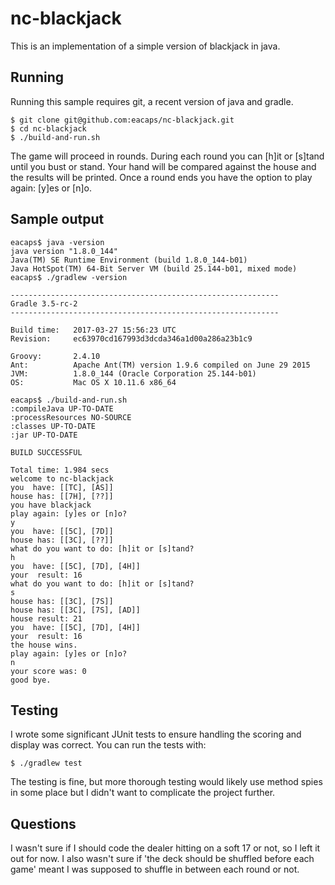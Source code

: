 # nc-blackjack

This is an implementation of a simple version of blackjack in java.

## Running
Running this sample requires git, a recent version of java and gradle.

    $ git clone git@github.com:eacaps/nc-blackjack.git
    $ cd nc-blackjack
    $ ./build-and-run.sh
    
The game will proceed in rounds.
During each round you can [h]it or [s]tand until you bust or stand.
Your hand will be compared against the house and the results will be printed.
Once a round ends you have the option to play again: [y]es or [n]o.

## Sample output

    eacaps$ java -version
    java version "1.8.0_144"
    Java(TM) SE Runtime Environment (build 1.8.0_144-b01)
    Java HotSpot(TM) 64-Bit Server VM (build 25.144-b01, mixed mode)
    eacaps$ ./gradlew -version
    
    ------------------------------------------------------------
    Gradle 3.5-rc-2
    ------------------------------------------------------------
    
    Build time:   2017-03-27 15:56:23 UTC
    Revision:     ec63970cd167993d3dcda346a1d00a286a23b1c9
    
    Groovy:       2.4.10
    Ant:          Apache Ant(TM) version 1.9.6 compiled on June 29 2015
    JVM:          1.8.0_144 (Oracle Corporation 25.144-b01)
    OS:           Mac OS X 10.11.6 x86_64
    
    eacaps$ ./build-and-run.sh
    :compileJava UP-TO-DATE
    :processResources NO-SOURCE
    :classes UP-TO-DATE
    :jar UP-TO-DATE
    
    BUILD SUCCESSFUL
    
    Total time: 1.984 secs
    welcome to nc-blackjack
    you  have: [[TC], [AS]]
    house has: [[7H], [??]]
    you have blackjack
    play again: [y]es or [n]o?
    y
    you  have: [[5C], [7D]]
    house has: [[3C], [??]]
    what do you want to do: [h]it or [s]tand?
    h
    you  have: [[5C], [7D], [4H]]
    your  result: 16
    what do you want to do: [h]it or [s]tand?
    s
    house has: [[3C], [7S]]
    house has: [[3C], [7S], [AD]]
    house result: 21
    you  have: [[5C], [7D], [4H]]
    your  result: 16
    the house wins.
    play again: [y]es or [n]o?
    n
    your score was: 0
    good bye.
    
## Testing
I wrote some significant JUnit tests to ensure handling the scoring and display was correct.
You can run the tests with:

    $ ./gradlew test
    
The testing is fine, but more thorough testing would likely use method spies in some place but I didn't want to complicate the project further.

## Questions
I wasn't sure if I should code the dealer hitting on a soft 17 or not, so I left it out for now.
I also wasn't sure if 'the deck should be shuffled before each game' meant I was supposed to shuffle in between each round or not.
